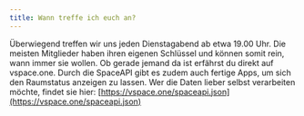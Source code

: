 ```yaml
---
title: Wann treffe ich euch an?
---
```

Überwiegend treffen wir uns jeden Dienstagabend ab etwa 19.00 Uhr. Die meisten Mitglieder haben ihren eigenen Schlüssel und können somit rein, wann immer sie wollen. Ob gerade jemand da ist erfährst du direkt auf vspace.one. Durch die SpaceAPI gibt es zudem auch fertige Apps, um sich den Raumstatus anzeigen zu lassen. Wer die Daten lieber selbst verarbeiten möchte, findet sie hier: [https://vspace.one/spaceapi.json](https://vspace.one/spaceapi.json)
